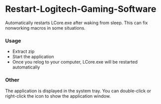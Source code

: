 # Restart-Logitech-Gaming-Software
Automatically restarts LCore.exe after waking from sleep. This can fix nonworking macros in some situations.

### Usage

- Extract zip
- Start the application
- Once you relog to your computer, LCore.exe will be restarted automatically

### Other

The application is displayed in the system tray. You can double-click or right-click the icon to show the application window.
